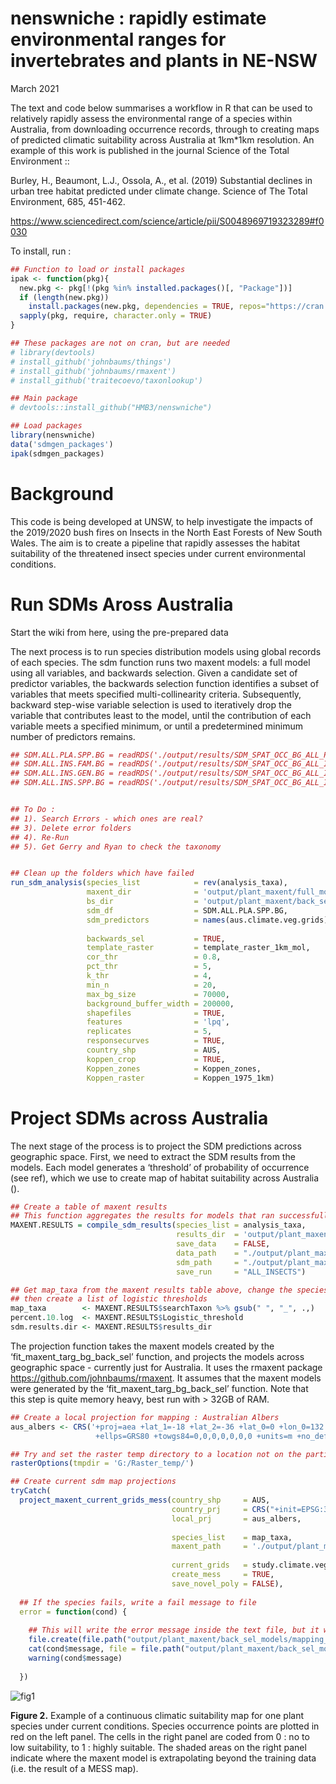 nenswniche : rapidly estimate environmental ranges for invertebrates and
plants in NE-NSW
================
March 2021

  

The text and code below summarises a workflow in R that can be used to
relatively rapidly assess the environmental range of a species within
Australia, from downloading occurrence records, through to creating maps
of predicted climatic suitability across Australia at 1km\*1km
resolution. An example of this work is published in the journal Science
of the Total Environment ::

  

Burley, H., Beaumont, L.J., Ossola, A., et al. (2019) Substantial
declines in urban tree habitat predicted under climate change. Science
of The Total Environment, 685, 451-462.

<https://www.sciencedirect.com/science/article/pii/S0048969719323289#f0030>

  

To install, run :

``` r
## Function to load or install packages
ipak <- function(pkg){
  new.pkg <- pkg[!(pkg %in% installed.packages()[, "Package"])]
  if (length(new.pkg))
    install.packages(new.pkg, dependencies = TRUE, repos="https://cran.csiro.au/")
  sapply(pkg, require, character.only = TRUE)
}

## These packages are not on cran, but are needed
# library(devtools)
# install_github('johnbaums/things')
# install_github('johnbaums/rmaxent')
# install_github('traitecoevo/taxonlookup')

## Main package 
# devtools::install_github("HMB3/nenswniche")

## Load packages 
library(nenswniche)
data('sdmgen_packages')
ipak(sdmgen_packages)
```

  
  
  

# Background

This code is being developed at UNSW, to help investigate the impacts of
the 2019/2020 bush fires on Insects in the North East Forests of New
South Wales. The aim is to create a pipeline that rapidly assesses the
habitat suitability of the threatened insect species under current
environmental conditions.

  

# Run SDMs Aross Australia

  

Start the wiki from here, using the pre-prepared data

The next process is to run species distribution models using global
records of each species. The sdm function runs two maxent models: a full
model using all variables, and backwards selection. Given a candidate
set of predictor variables, the backwards selection function identifies
a subset of variables that meets specified multi-collinearity criteria.
Subsequently, backward step-wise variable selection is used to
iteratively drop the variable that contributes least to the model, until
the contribution of each variable meets a specified minimum, or until a
predetermined minimum number of predictors remains.

  

``` r
## SDM.ALL.PLA.SPP.BG = readRDS('./output/results/SDM_SPAT_OCC_BG_ALL_PLANT_SPP.rds')
## SDM.ALL.INS.FAM.BG = readRDS('./output/results/SDM_SPAT_OCC_BG_ALL_INSECT_FAMILIES.rds') %>% rbind(., SDM.ALL.PLA.SPP.BG)
## SDM.ALL.INS.GEN.BG = readRDS('./output/results/SDM_SPAT_OCC_BG_ALL_INSECT_GENERA.rds') %>% rbind(., SDM.ALL.PLA.SPP.BG)
## SDM.ALL.INS.SPP.BG = readRDS('./output/results/SDM_SPAT_OCC_BG_ALL_INSECT_SPP.rds') %>% rbind(., SDM.ALL.PLA.SPP.BG)


## To Do :
## 1). Search Errors - which ones are real?
## 3). Delete error folders
## 4). Re-Run
## 5). Get Gerry and Ryan to check the taxonomy


## Clean up the folders which have failed
run_sdm_analysis(species_list            = rev(analysis_taxa),
                 maxent_dir              = 'output/plant_maxent/full_models',     
                 bs_dir                  = 'output/plant_maxent/back_sel_models',
                 sdm_df                  = SDM.ALL.PLA.SPP.BG,
                 sdm_predictors          = names(aus.climate.veg.grids),
                 
                 backwards_sel           = TRUE,      
                 template_raster         = template_raster_1km_mol,
                 cor_thr                 = 0.8,  
                 pct_thr                 = 5, 
                 k_thr                   = 4, 
                 min_n                   = 20,  
                 max_bg_size             = 70000,
                 background_buffer_width = 200000,
                 shapefiles              = TRUE,
                 features                = 'lpq',
                 replicates              = 5,
                 responsecurves          = TRUE,
                 country_shp             = AUS,
                 koppen_crop             = TRUE,
                 Koppen_zones            = Koppen_zones,
                 Koppen_raster           = Koppen_1975_1km)
```

  

# Project SDMs across Australia

  

The next stage of the process is to project the SDM predictions across
geographic space. First, we need to extract the SDM results from the
models. Each model generates a ‘threshold’ of probability of occurrence
(see ref), which we use to create map of habitat suitability across
Australia ().

  

``` r
## Create a table of maxent results
## This function aggregates the results for models that ran successfully
MAXENT.RESULTS = compile_sdm_results(species_list = analysis_taxa,
                                     results_dir  = 'output/plant_maxent/back_sel_models',
                                     save_data    = FALSE,
                                     data_path    = "./output/plant_maxent/summary_results/",
                                     sdm_path     = "./output/plant_maxent/back_sel_models/",
                                     save_run     = "ALL_INSECTS")

## Get map_taxa from the maxent results table above, change the species column,
## then create a list of logistic thresholds
map_taxa        <- MAXENT.RESULTS$searchTaxon %>% gsub(" ", "_", .,)
percent.10.log  <- MAXENT.RESULTS$Logistic_threshold
sdm.results.dir <- MAXENT.RESULTS$results_dir
```

  

The projection function takes the maxent models created by the
‘fit\_maxent\_targ\_bg\_back\_sel’ function, and projects the models
across geographic space - currently just for Australia. It uses the
rmaxent package <https://github.com/johnbaums/rmaxent>. It assumes that
the maxent models were generated by the
‘fit\_maxent\_targ\_bg\_back\_sel’ function. Note that this step is
quite memory heavy, best run with &gt; 32GB of RAM.

  

``` r
## Create a local projection for mapping : Australian Albers
aus_albers <- CRS('+proj=aea +lat_1=-18 +lat_2=-36 +lat_0=0 +lon_0=132 +x_0=0 +y_0=0 
                   +ellps=GRS80 +towgs84=0,0,0,0,0,0,0 +units=m +no_defs')

## Try and set the raster temp directory to a location not on the partition, to save space
rasterOptions(tmpdir = 'G:/Raster_temp/')

## Create current sdm map projections
tryCatch(
  project_maxent_current_grids_mess(country_shp     = AUS, 
                                    country_prj     = CRS("+init=EPSG:3577"),
                                    local_prj       = aus_albers,
                                    
                                    species_list    = map_taxa,    
                                    maxent_path     = './output/plant_maxent/back_sel_models/',
                                    
                                    current_grids   = study.climate.veg.grids,         
                                    create_mess     = TRUE,
                                    save_novel_poly = FALSE),
  
  ## If the species fails, write a fail message to file
  error = function(cond) {
    
    ## This will write the error message inside the text file, but it won't include the species
    file.create(file.path("output/plant_maxent/back_sel_models/mapping_failed_current.txt"))
    cat(cond$message, file = file.path("output/plant_maxent/back_sel_models/mapping_failed_current.txt"))
    warning(cond$message)
    
  })
```

  

![fig1](https://github.com/HMB3/sdmgen/blob/master/output/Acacia_dealbata_mess_panel.png?raw=true)

**Figure 2.** Example of a continuous climatic suitability map for one
plant species under current conditions. Species occurrence points are
plotted in red on the left panel. The cells in the right panel are coded
from 0 : no to low suitability, to 1 : highly suitable. The shaded areas
on the right panel indicate where the maxent model is extrapolating
beyond the training data (i.e. the result of a MESS map).

  
